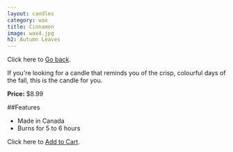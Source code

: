 ```yaml
---
layout: candles
category: wax
title: Cinnamon
image: wax4.jpg
h2: Autumn Leaves
---
```


Click here to [Go back]({{site.baseurl}}/candles/bees/).

If you're looking for a candle that reminds you of the crisp, colourful days of the fall, this is the candle for you.  

**Price:** $8.99 

##Features

- Made in Canada
- Burns for 5 to 6 hours

Click here to [Add to Cart]({{site.baseurl}}/cart/).
 
